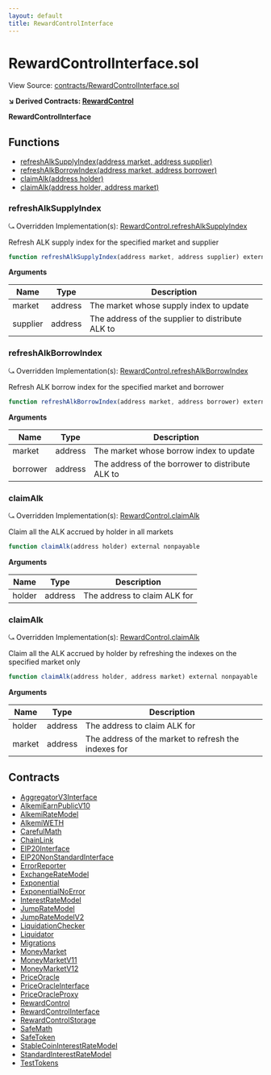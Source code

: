 ```yaml
---
layout: default
title: RewardControlInterface
---
```


# RewardControlInterface.sol

View Source: [contracts/RewardControlInterface.sol](../contracts/RewardControlInterface.sol)

**↘ Derived Contracts: [RewardControl](RewardControl.md)**

**RewardControlInterface**

## Functions

- [refreshAlkSupplyIndex(address market, address supplier)](#refreshalksupplyindex)
- [refreshAlkBorrowIndex(address market, address borrower)](#refreshalkborrowindex)
- [claimAlk(address holder)](#claimalk)
- [claimAlk(address holder, address market)](#claimalk)

### refreshAlkSupplyIndex

⤿ Overridden Implementation(s): [RewardControl.refreshAlkSupplyIndex](RewardControl.md#refreshalksupplyindex)

Refresh ALK supply index for the specified market and supplier

```js
function refreshAlkSupplyIndex(address market, address supplier) external nonpayable
```

**Arguments**

| Name        | Type           | Description  |
| ------------- |------------- | -----|
| market | address | The market whose supply index to update | 
| supplier | address | The address of the supplier to distribute ALK to | 

### refreshAlkBorrowIndex

⤿ Overridden Implementation(s): [RewardControl.refreshAlkBorrowIndex](RewardControl.md#refreshalkborrowindex)

Refresh ALK borrow index for the specified market and borrower

```js
function refreshAlkBorrowIndex(address market, address borrower) external nonpayable
```

**Arguments**

| Name        | Type           | Description  |
| ------------- |------------- | -----|
| market | address | The market whose borrow index to update | 
| borrower | address | The address of the borrower to distribute ALK to | 

### claimAlk

⤿ Overridden Implementation(s): [RewardControl.claimAlk](RewardControl.md#claimalk)

Claim all the ALK accrued by holder in all markets

```js
function claimAlk(address holder) external nonpayable
```

**Arguments**

| Name        | Type           | Description  |
| ------------- |------------- | -----|
| holder | address | The address to claim ALK for | 

### claimAlk

⤿ Overridden Implementation(s): [RewardControl.claimAlk](RewardControl.md#claimalk)

Claim all the ALK accrued by holder by refreshing the indexes on the specified market only

```js
function claimAlk(address holder, address market) external nonpayable
```

**Arguments**

| Name        | Type           | Description  |
| ------------- |------------- | -----|
| holder | address | The address to claim ALK for | 
| market | address | The address of the market to refresh the indexes for | 

## Contracts

* [AggregatorV3Interface](AggregatorV3Interface.md)
* [AlkemiEarnPublicV10](AlkemiEarnPublicV10.md)
* [AlkemiRateModel](AlkemiRateModel.md)
* [AlkemiWETH](AlkemiWETH.md)
* [CarefulMath](CarefulMath.md)
* [ChainLink](ChainLink.md)
* [EIP20Interface](EIP20Interface.md)
* [EIP20NonStandardInterface](EIP20NonStandardInterface.md)
* [ErrorReporter](ErrorReporter.md)
* [ExchangeRateModel](ExchangeRateModel.md)
* [Exponential](Exponential.md)
* [ExponentialNoError](ExponentialNoError.md)
* [InterestRateModel](InterestRateModel.md)
* [JumpRateModel](JumpRateModel.md)
* [JumpRateModelV2](JumpRateModelV2.md)
* [LiquidationChecker](LiquidationChecker.md)
* [Liquidator](Liquidator.md)
* [Migrations](Migrations.md)
* [MoneyMarket](MoneyMarket.md)
* [MoneyMarketV11](MoneyMarketV11.md)
* [MoneyMarketV12](MoneyMarketV12.md)
* [PriceOracle](PriceOracle.md)
* [PriceOracleInterface](PriceOracleInterface.md)
* [PriceOracleProxy](PriceOracleProxy.md)
* [RewardControl](RewardControl.md)
* [RewardControlInterface](RewardControlInterface.md)
* [RewardControlStorage](RewardControlStorage.md)
* [SafeMath](SafeMath.md)
* [SafeToken](SafeToken.md)
* [StableCoinInterestRateModel](StableCoinInterestRateModel.md)
* [StandardInterestRateModel](StandardInterestRateModel.md)
* [TestTokens](TestTokens.md)

